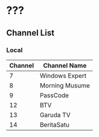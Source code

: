 # ???
## Channel List
### Local
Channel | Channel Name
-- | --
7 | Windows Expert
8 | Morning Musume
9 | PassCode
12 | BTV
13 | Garuda TV
14 | BeritaSatu
